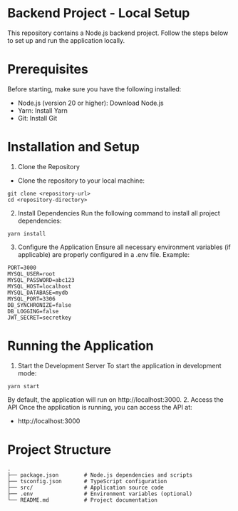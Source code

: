 # Backend Project - Local Setup
This repository contains a Node.js backend project. Follow the steps below to set up and run the application locally.

# Prerequisites
Before starting, make sure you have the following installed:
- Node.js (version 20 or higher): Download Node.js
- Yarn: Install Yarn
- Git: Install Git

# Installation and Setup
1. Clone the Repository
- Clone the repository to your local machine:
```
git clone <repository-url>
cd <repository-directory>
```
2. Install Dependencies
Run the following command to install all project dependencies:
```
yarn install
```

3. Configure the Application
Ensure all necessary environment variables (if applicable) are properly configured in a .env file. Example:
```
PORT=3000
MYSQL_USER=root
MYSQL_PASSWORD=abc123
MYSQL_HOST=localhost
MYSQL_DATABASE=mydb
MYSQL_PORT=3306
DB_SYNCHRONIZE=false
DB_LOGGING=false
JWT_SECRET=secretkey
```
# Running the Application
1. Start the Development Server
To start the application in development mode:
```
yarn start
```
By default, the application will run on http://localhost:3000.
2. Access the API
Once the application is running, you can access the API at:
- http://localhost:3000
# Project Structure
```
.
├── package.json        # Node.js dependencies and scripts
├── tsconfig.json       # TypeScript configuration
├── src/                # Application source code
├── .env                # Environment variables (optional)
└── README.md           # Project documentation
```


